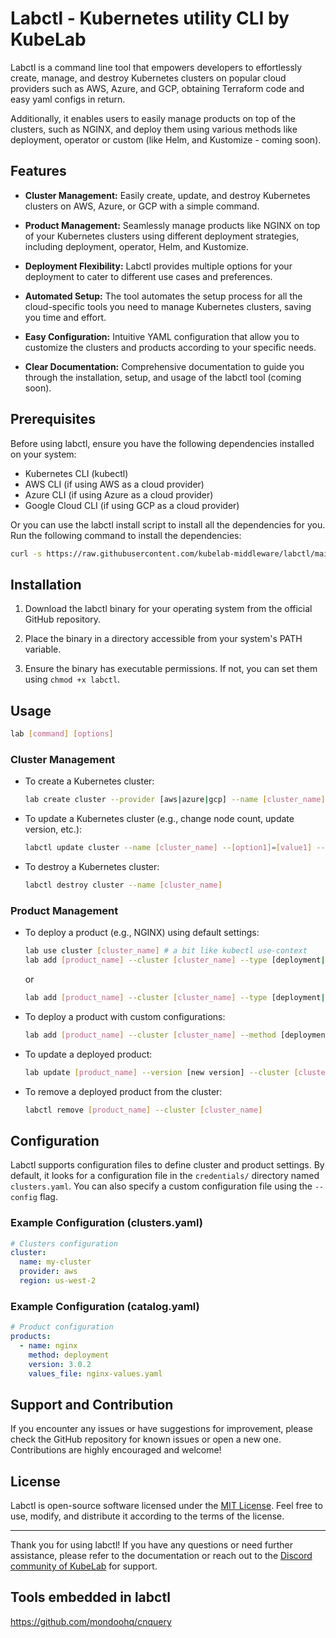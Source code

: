 # Labctl - Kubernetes utility CLI by KubeLab

Labctl is a command line tool that empowers developers to effortlessly create, manage, and destroy Kubernetes clusters on popular cloud providers such as AWS, Azure, and GCP, obtaining Terraform code and easy yaml configs in return.

Additionally, it enables users to easily manage products on top of the clusters, such as NGINX, and deploy them using various methods like deployment, operator or custom (like Helm, and Kustomize - coming soon).

## Features

- **Cluster Management:** Easily create, update, and destroy Kubernetes clusters on AWS, Azure, or GCP with a simple command.

- **Product Management:** Seamlessly manage products like NGINX on top of your Kubernetes clusters using different deployment strategies, including deployment, operator, Helm, and Kustomize.

- **Deployment Flexibility:** Labctl provides multiple options for your deployment to cater to different use cases and preferences.

- **Automated Setup:** The tool automates the setup process for all the cloud-specific tools you need to manage Kubernetes clusters, saving you time and effort.

- **Easy Configuration:** Intuitive YAML configuration that allow you to customize the clusters and products according to your specific needs.

- **Clear Documentation:** Comprehensive documentation to guide you through the installation, setup, and usage of the labctl tool (coming soon).

## Prerequisites

Before using labctl, ensure you have the following dependencies installed on your system:

- Kubernetes CLI (kubectl)
- AWS CLI (if using AWS as a cloud provider)
- Azure CLI (if using Azure as a cloud provider)
- Google Cloud CLI (if using GCP as a cloud provider)

Or you can use the labctl install script to install all the dependencies for you.
Run the following command to install the dependencies:

```bash
curl -s https://raw.githubusercontent.com/kubelab-middleware/labctl/main/install.sh | bash
```

## Installation

1. Download the labctl binary for your operating system from the official GitHub repository.

2. Place the binary in a directory accessible from your system's PATH variable.

3. Ensure the binary has executable permissions. If not, you can set them using `chmod +x labctl`.

## Usage

```bash
lab [command] [options]
```

### Cluster Management

- To create a Kubernetes cluster:
  ```bash
  lab create cluster --provider [aws|azure|gcp] --name [cluster_name]
  ```

- To update a Kubernetes cluster (e.g., change node count, update version, etc.):
  ```bash
  labctl update cluster --name [cluster_name] --[option1]=[value1] --[option2]=[value2] ...
  ```

- To destroy a Kubernetes cluster:
  ```bash
  labctl destroy cluster --name [cluster_name]
  ```

### Product Management

- To deploy a product (e.g., NGINX) using default settings:
  ```bash
  lab use cluster [cluster_name] # a bit like kubectl use-context
  lab add [product_name] --cluster [cluster_name] --type [deployment|operator]
  ```
  or
  ```bash
  lab add [product_name] --cluster [cluster_name] --type [deployment|operator]
  ```

- To deploy a product with custom configurations:
  ```bash
  lab add [product_name] --cluster [cluster_name] --method [deployment|operator|] --config [path_to_config_file]
  ```

- To update a deployed product:
  ```bash
  lab update [product_name] --version [new version] --cluster [cluster_name] (--method [deployment|operator]) --config [path_to_updated_config_file]
  ```

- To remove a deployed product from the cluster:
  ```bash
  labctl remove [product_name] --cluster [cluster_name]
  ```

## Configuration

Labctl supports configuration files to define cluster and product settings. By default, it looks for a configuration file in the `credentials/` directory named `clusters.yaml`. You can also specify a custom configuration file using the `--config` flag.

### Example Configuration (clusters.yaml)

```yaml
# Clusters configuration
cluster:
  name: my-cluster
  provider: aws
  region: us-west-2
```

### Example Configuration (catalog.yaml)

```yaml
# Product configuration
products:
  - name: nginx
    method: deployment
    version: 3.0.2
    values_file: nginx-values.yaml
```


## Support and Contribution

If you encounter any issues or have suggestions for improvement, please check the GitHub repository for known issues or open a new one. Contributions are highly encouraged and welcome!

## License

Labctl is open-source software licensed under the [MIT License](LICENSE). Feel free to use, modify, and distribute it according to the terms of the license.

---

Thank you for using labctl! If you have any questions or need further assistance, please refer to the documentation or reach out to the [Discord community of KubeLab](https://discord.gg/aVEhdDDark) for support.

## Tools embedded in labctl
https://github.com/mondoohq/cnquery